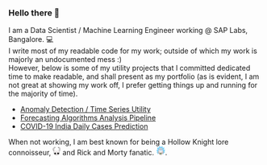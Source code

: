 ### Hello there 👋

I am a Data Scientist / Machine Learning Engineer working @ SAP Labs, Bangalore. 💻  
I write most of my readable code for my work; outside of which my work is majorly an undocumented mess :)  
However, below is some of my utility projects that I committed dedicated time to make readable, and shall present as my portfolio (as is evident, I am not great at showing my work off, I prefer getting things up and running for the majority of time).  

* [Anomaly Detection / Time Series Utility](https://github.com/rajdeep-biswas/Anomaly-Detection-Utility)
* [Forecasting Algorithms Analysis Pipeline](https://github.com/rajdeep-biswas/excel2plot-pipeline)
* [COVID-19 India Daily Cases Prediction](https://github.com/rajdeep-biswas/covid19-prediction)

When not working, I am best known for being a Hollow Knight lore connoisseur, <img src="hk.png" width="15" /> and Rick and Morty fanatic. <img src="rick.png" width="18" />.
